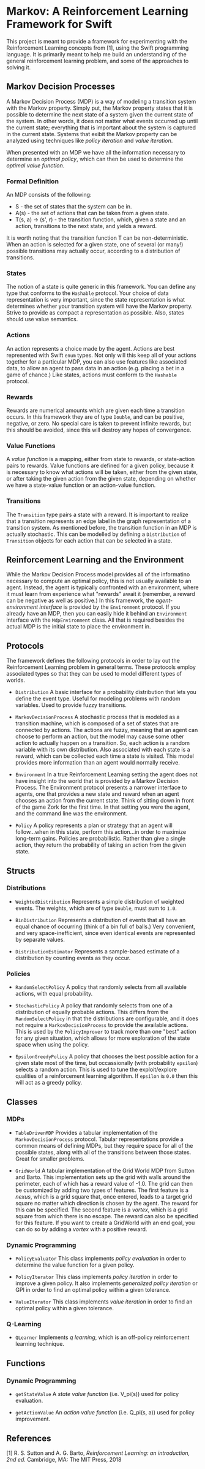 #  Markov: A Reinforcement Learning Framework for Swift

This project is meant to provide a framework for experimenting with the Reinforcement Learning concepts from [1], using the Swift programming language. It is primarily meant to help me build an understanding of the general reinforcement learning problem, and some of the approaches to solving it.

## Markov Decision Processes

A Markov Decision Process (MDP) is a way of modeling a transition system with the Markov property. Simply put, the Markov property states that it is possible to determine the next state of a system given the current state of the system. In other words, it does not matter what events occurred up until the current state; everything that is important about the system is captured in the current state. Systems that exibit the Markov property can be analyzed using techniques like *policy iteration* and *value iteration*.

When presented with an MDP we have all the information necessary to determine an *optimal policy*, which can then be used to determine the *optimal value function*.

### Formal Definition

An MDP consists of the following:

* S - the set of states that the system can be in.
* A(s) - the set of actions that can be taken from a given state.
* T(s, a) -> (s', r) - the transition function, which, given a state and an action, transitions to the next state, and yields a reward.

It is worth noting that the transition function T can be non-deterministic. When an action is selected for a given state, one of several (or many!) possible transitions may actually occur, according to a distribution of transitions.

### States

The notion of a state is quite generic in this framework. You can define any type that conforms to the `Hashable` protocol. Your choice of data representation is very important, since the state representation is what determines whether your transition system will have the Markov property. Strive to provide as compact a representation as possible. Also, states should use value semantics.

### Actions

An action represents a choice made by the agent. Actions are best represented with Swift `enum` types. Not only will this keep all of your actions together for a particular MDP, you can also use features like associated data, to allow an agent to pass data in an action (e.g. placing a bet in a game of chance.) Like states, actions must conform to the `Hashable` protocol.

### Rewards

Rewards are numerical amounts which are given each time a transition occurs. In this framework they are of type `Double`, and can be positive, negative, or zero. No special care is taken to prevent infinite rewards, but this should be avoided, since this will destroy any hopes of convergence.

### Value Functions

A *value function* is a mapping, either from state to rewards, or state-action pairs to rewards. Value functions are defined for a given policy, because it is necessary to know what actions will be taken, either from the given state, or after taking the given action from the given state, depending on whether we have a state-value function or an action-value function.

### Transitions

The `Transition` type pairs a state with a reward. It is important to realize that a transition represents an edge label in the graph representation of a transition system. As mentioned before, the transition function in an MDP is actually stochastic. This can be modelled by defining a `Distribution` of `Transition` objects for each action that can be selected in a state. 

## Reinforcement Learning and the Environment

While the Markov Decision Process model provides all of the informatino necessary to compute an optimal policy, this is not usually available to an agent. Instead, the agent is typically confronted with an environment, where it must learn from experience what "rewards" await it (remember, a reward can be negative as well as positive.) In this framework, the *agent-environment interface* is provided by the `Environment` protocol. If you already have an MDP, then you can easily hide it behind an `Environment` interface with the `MdpEnvironment` class. All that is required besides the actual MDP is the initial state to place the environment in.

## Protocols

The framework defines the following protocols in order to lay out the Reinforcement Learning problem in general terms. These protocols employ associated types so that they can be used to model different types of worlds.

* `Distribution`    A basic interface for a probability distribution that lets you define the event type. Useful for modeling problems with random variables. Used to provide fuzzy transitions.

* `MarkovDecisionProcess`   A stochastic process that is modeled as a transition machine, which is composed of a set of states that are connected by actions. The actions are fuzzy, meaning that an agent can choose to perform an action, but the model may cause some other action to actually happen on a transition. So, each action is a random variable with its own distribution. Also associated with each state is a reward, which can be collected each time a state is visited. This model provides more information than an agent would normally receive.

* `Environment` In a true Reinforcement Learning setting the agent does not have insight into the world that is provided by a Markov Decision Process. The Environment protocol presents a narrower interface to agents, one that provides a new state and reward when an agent chooses an action from the current state. Think of sitting down in front of the game Zork for the first time. In that setting you were the agent, and the command line was the environment. 

* `Policy`  A policy represents a plan or strategy that an agent will follow...when in this state, perform this action...in order to maximize long-term gains. Policies are probabilistic. Rather than give a single action, they return the probability of taking an action from the given state.

## Structs

### Distributions

* `WeightedDistribution`    Represents a simple distribution of weighted events. The weights, which are of type `Double`, must sum to `1.0`.

* `BinDistribution`  Represents a distribution of events that all have an equal chance of occurring (think of a bin full of balls.) Very convenient, and very space-inefficient, since even identical events are represented by separate values.

* `DistributionEstimator`   Represents a sample-based estimate of a distribution by counting events as they occur.

### Policies

* `RandomSelectPolicy`  A policy that randomly selects from all available actions, with equal probability.

* `StochasticPolicy`    A policy that randomly selects from one of a distribution of equally probable actions. This differs from the `RandomSelectPolicy` in that the distributions are configurable, and it does not require a `MarkovDecisionProcess` to provide the available actions. This is used by the `PolicyImprover` to track more than one "best" action for any given situation, which allows for more exploration of the state space when using the policy.

* `EpsilonGreedyPolicy` A policy that chooses the best possible action for a given state most of the time, but occassionally (with probability `epsilon`) selects a random action. This is used to tune the exploit/explore qualities of a reinforcement learning algorithm. If `epsilon` is `0.0` then this will act as a greedy policy.

## Classes

### MDPs

* `TableDrivenMDP`  Provides a tabular implementation of the `MarkovDecisionProcess` protocol. Tabular representations provide a common means of defining MDPs, but they require space for all of the possible states, along with all of the transitions between those states. Great for smaller problems.

* `GridWorld`   A tabular implementation of the Grid World MDP from Sutton and Barto. This implementation sets up the grid with walls around the perimeter, each of which has a reward value of -1.0. The grid can then be customized by adding two types of features. The first feature is a *nexus*, which is a grid square that, once entered, leads to a target grid square no matter which direction is chosen by the agent. The reward for this can be specified. The second feature is a *vortex*, which is a grid square from which there is no escape. The reward can also be specified for this feature. If you want to create a GridWorld with an end goal, you can do so by adding a *vortex* with a positive reward.

### Dynamic Programming

* `PolicyEvaluator` This class implements *policy evaluation* in order to determine the value function for a given policy.

* `PolicyIterator`  This class implements *policy iteration* in order to improve a given policy. It also implements *generalized policy iteration* or GPI in order to find an optimal policy within a given tolerance.

* `ValueIterator`   This class implements *value iteration* in order to find an optimal policy within a given tolerance.

### Q-Learning

* `QLearner`    Implements *q learning*, which is an off-policy reinforcement learning technique.

## Functions

### Dynamic Programming

* `getStateValue`   A *state value function* (i.e. V_pi(s)) used for policy evaluation.

* `getActionValue`  An *action value function* (i.e. Q_pi(s, a)) used for policy improvement.

## References

[1] R. S.  Sutton and A. G. Barto, *Reinforcement Learning: an introduction, 2nd ed.* Cambridge, MA: The MIT Press, 2018 
